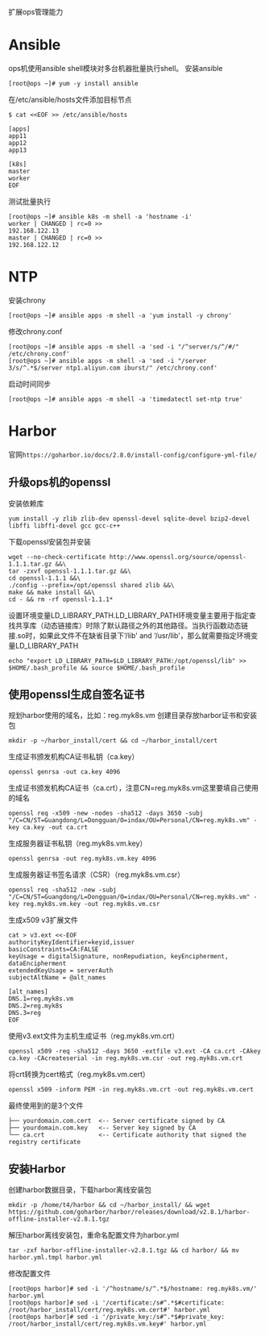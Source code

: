 扩展ops管理能力

# Ansible
ops机使用ansible shell模块对多台机器批量执行shell。
安装ansible
```shell
[root@ops ~]# yum -y install ansible
```
在/etc/ansible/hosts文件添加目标节点
```shell
$ cat <<EOF >> /etc/ansible/hosts

[apps]   
app11
app12
app13

[k8s]   
master
worker
EOF
```
测试批量执行
```shell
[root@ops ~]# ansible k8s -m shell -a 'hostname -i'
worker | CHANGED | rc=0 >>
192.168.122.13
master | CHANGED | rc=0 >>
192.168.122.12
```

# NTP
安装chrony
```shell
[root@ops ~]# ansible apps -m shell -a 'yum install -y chrony'
```
修改chrony.conf
```shell
[root@ops ~]# ansible apps -m shell -a 'sed -i "/^server/s/^/#/" /etc/chrony.conf'
[root@ops ~]# ansible apps -m shell -a 'sed -i "/server 3/s/^.*$/server ntp1.aliyun.com iburst/" /etc/chrony.conf'
```
启动时间同步
```shell
[root@ops ~]# ansible apps -m shell -a 'timedatectl set-ntp true'
```

# Harbor
官网`https://goharbor.io/docs/2.8.0/install-config/configure-yml-file/`
## 升级ops机的openssl
安装依赖库
```shell
yum install -y zlib zlib-dev openssl-devel sqlite-devel bzip2-devel libffi libffi-devel gcc gcc-c++
```
下载openssl安装包并安装
```shell
wget --no-check-certificate http://www.openssl.org/source/openssl-1.1.1.tar.gz &&\
tar -zxvf openssl-1.1.1.tar.gz &&\
cd openssl-1.1.1 &&\
./config --prefix=/opt/openssl shared zlib &&\
make && make install &&\
cd - && rm -rf openssl-1.1.1*
```
设置环境变量LD_LIBRARY_PATH.LD_LIBRARY_PATH环境变量主要用于指定查找共享库（动态链接库）时除了默认路径之外的其他路径。当执行函数动态链接.so时，如果此文件不在缺省目录下‘/lib' and ‘/usr/lib'，那么就需要指定环境变量LD_LIBRARY_PATH
```shell
echo "export LD_LIBRARY_PATH=$LD_LIBRARY_PATH:/opt/openssl/lib" >> $HOME/.bash_profile && source $HOME/.bash_profile
```
## 使用openssl生成自签名证书
规划harbor使用的域名，比如：reg.myk8s.vm
创建目录存放harbor证书和安装包
```shell
mkdir -p ~/harbor_install/cert && cd ~/harbor_install/cert
```
生成证书颁发机构CA证书私钥（ca.key）
```shell
openssl genrsa -out ca.key 4096
```
生成证书颁发机构CA证书（ca.crt），注意CN=reg.myk8s.vm这里要填自己使用的域名
```shell
openssl req -x509 -new -nodes -sha512 -days 3650 -subj "/C=CN/ST=Guangdong/L=Dongguan/O=indax/OU=Personal/CN=reg.myk8s.vm" -key ca.key -out ca.crt
```
生成服务器证书私钥（reg.myk8s.vm.key）
```shell
openssl genrsa -out reg.myk8s.vm.key 4096
```
生成服务器证书签名请求（CSR）（reg.myk8s.vm.csr）
```shell
openssl req -sha512 -new -subj "/C=CN/ST=Guangdong/L=Dongguan/O=indax/OU=Personal/CN=reg.myk8s.vm" -key reg.myk8s.vm.key -out reg.myk8s.vm.csr
```
生成x509 v3扩展文件
```shell
cat > v3.ext <<-EOF
authorityKeyIdentifier=keyid,issuer
basicConstraints=CA:FALSE
keyUsage = digitalSignature, nonRepudiation, keyEncipherment, dataEncipherment
extendedKeyUsage = serverAuth
subjectAltName = @alt_names

[alt_names]
DNS.1=reg.myk8s.vm
DNS.2=reg.myk8s
DNS.3=reg
EOF
```
使用v3.ext文件为主机生成证书（reg.myk8s.vm.crt）
```shell
openssl x509 -req -sha512 -days 3650 -extfile v3.ext -CA ca.crt -CAkey ca.key -CAcreateserial -in reg.myk8s.vm.csr -out reg.myk8s.vm.crt
```
将crt转换为cert格式（reg.myk8s.vm.cert）
```shell
openssl x509 -inform PEM -in reg.myk8s.vm.crt -out reg.myk8s.vm.cert
```
最终使用到的是3个文件
```shell
├── yourdomain.com.cert  <-- Server certificate signed by CA
├── yourdomain.com.key   <-- Server key signed by CA
└── ca.crt               <-- Certificate authority that signed the registry certificate
```
## 安装Harbor
创建harbor数据目录，下载harbor离线安装包
```shell
mkdir -p /home/t4/harbor && cd ~/harbor_install/ && wget https://github.com/goharbor/harbor/releases/download/v2.8.1/harbor-offline-installer-v2.8.1.tgz
```
解压harbor离线安装包，重命名配置文件为harbor.yml
```shell
tar -zxf harbor-offline-installer-v2.8.1.tgz && cd harbor/ && mv harbor.yml.tmpl harbor.yml
```
修改配置文件
```shell
[root@ops harbor]# sed -i '/^hostname/s/^.*$/hostname: reg.myk8s.vm/' harbor.yml 
[root@ops harbor]# sed -i '/certificate:/s#^.*$#certificate: /root/harbor_install/cert/reg.myk8s.vm.cert#' harbor.yml 
[root@ops harbor]# sed -i '/private_key:/s#^.*$#private_key: /root/harbor_install/cert/reg.myk8s.vm.key#' harbor.yml 
```
